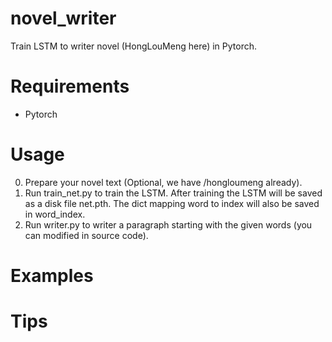 # novel_writer
Train LSTM to writer novel (HongLouMeng here) in Pytorch.

# Requirements
* Pytorch

# Usage
0. Prepare your novel text (Optional, we have /hongloumeng already).
1. Run train_net.py to train the LSTM. After training the LSTM will be saved as a disk file net.pth. The dict mapping word to index will also be saved in word_index.
2. Run writer.py to writer a paragraph starting with the given words (you can modified in source code). 

# Examples

# Tips
